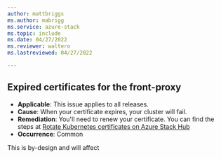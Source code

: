 ```yaml
---
author: mattbriggs
ms.author: mabrigg
ms.service: azure-stack
ms.topic: include
ms.date: 04/27/2022
ms.reviewer: waltero
ms.lastreviewed: 04/27/2022

---
```


## Expired certificates for the front-proxy

- **Applicable**: This issue applies to all releases.
- **Cause**: When your certificate expires, your cluster will fail.
- **Remediation**: You'll need to renew your certificate. You can find the steps at [Rotate Kubernetes certificates on Azure Stack Hub](../user/kubernetes-aks-engine-rotate-certs.md)
- **Occurrence**: Common

This is by-design and will affect 
